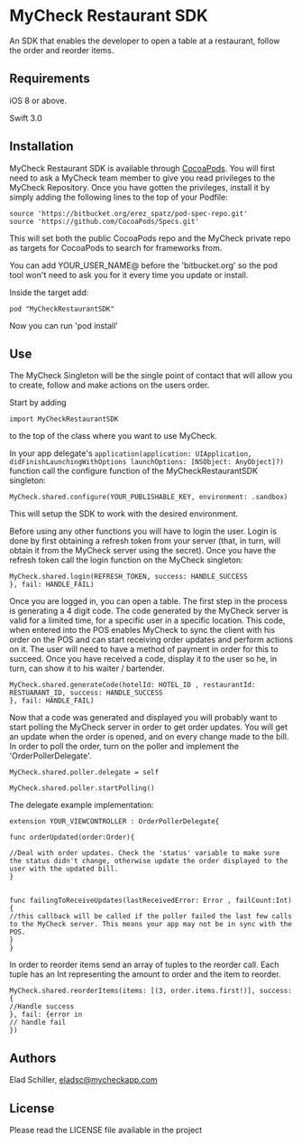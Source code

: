 # MyCheck Restaurant SDK

An SDK that enables the developer to open a table at a restaurant, follow the order and reorder items.


## Requirements

iOS 8 or above.

Swift 3.0

## Installation

MyCheck Restaurant SDK is available through [CocoaPods](http://cocoapods.org). You will first need to ask a MyCheck team member to give you read privileges to the MyCheck Repository. Once you have gotten the privileges, install it by simply adding the following lines to the top of your Podfile:

```
source 'https://bitbucket.org/erez_spatz/pod-spec-repo.git'
source 'https://github.com/CocoaPods/Specs.git'
```
This will set both the public CocoaPods repo and the MyCheck private repo as targets for CocoaPods to search for frameworks from.

You can add YOUR_USER_NAME@ before the 'bitbucket.org' so the pod tool won't need to ask you for it every time you update or install.

Inside the target add:

```
pod "MyCheckRestaurantSDK"
```
Now you can run 'pod install'

## Use
The MyCheck Singleton will be the single point of contact that will allow you to create, follow and make actions on the users order.

Start by adding
```
import MyCheckRestaurantSDK
```


to the top of the class where you want to use MyCheck.

In your app delegate's `application(application: UIApplication, didFinishLaunchingWithOptions launchOptions: [NSObject: AnyObject]?)` function call the configure function of the MyCheckRestaurantSDK singleton:

```
MyCheck.shared.configure(YOUR_PUBLISHABLE_KEY, environment: .sandbox)
```
This will setup the SDK to work with the desired environment.

Before using any other functions you will have to login the user. Login is done by first obtaining a refresh token from your server (that, in turn, will obtain it from the MyCheck server using the secret). Once you have the refresh token call the login function on the MyCheck singleton:


```
MyCheck.shared.login(REFRESH_TOKEN, success: HANDLE_SUCCESS
}, fail: HANDLE_FAIL)

```
Once you are logged in, you can open a table. The first step in the process is generating a 4 digit code. The code generated by the MyCheck server is valid for a limited time, for a specific user in a specific location. This code, when entered into the POS enables MyCheck to sync the client with his order on the POS and can start receiving order updates and perform actions on it. The user will need to have a method of payment in order for this to succeed. Once you have received a code, display it to the user so he, in turn, can show it to his waiter / bartender.

```
MyCheck.shared.generateCode(hotelId: HOTEL_ID , restaurantId: RESTUARANT_ID, success: HANDLE_SUCCESS
}, fail: HANDLE_FAIL)

```

Now that a code was generated and displayed you will probably want to start polling the MyCheck server in order to get order updates. You will get an update when the order is opened, and on every change made to the bill. In order to poll the order, turn on the poller and implement the 'OrderPollerDelegate'.

```
MyCheck.shared.poller.delegate = self

MyCheck.shared.poller.startPolling()

```

The delegate example implementation:

```
extension YOUR_VIEWCONTROLLER : OrderPollerDelegate{

func orderUpdated(order:Order){

//Deal with order updates. Check the 'status' variable to make sure the status didn't change, otherwise update the order displayed to the user with the updated bill.
}


func failingToReceiveUpdates(lastReceivedError: Error , failCount:Int){
//this callback will be called if the poller failed the last few calls to the MyCheck server. This means your app may not be in sync with the POS.
}
}
```


In order to reorder items send an array of tuples to the reorder call. Each tuple has an Int representing the amount to order and the item to reorder. 

```
MyCheck.shared.reorderItems(items: [(3, order.items.first!)], success: {
//Handle success
}, fail: {error in
// handle fail
})
```
## Authors

Elad Schiller, eladsc@mycheckapp.com
## License

Please read the LICENSE file available in the project
